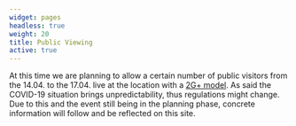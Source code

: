 ```yaml
---
widget: pages
headless: true
weight: 20
title: Public Viewing
active: true
---
```

At this time we are planning to allow a certain number of public visitors from the 14.04. to the 17.04. live at the location with a [2G+ model](https://www.hamburg.com/residents/settle/health/15811494/covid-access-plans).
As said the COVID-19 situation brings unpredictability, thus regulations might change.
Due to this and the event still being in the planning phase, concrete information will follow and be reflected on this site.
